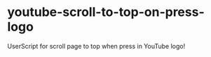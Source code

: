 # youtube-scroll-to-top-on-press-logo
UserScript for scroll page to top when press in YouTube logo!
